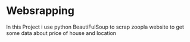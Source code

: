 # Websrapping
In this Project i use python BeautiFulSoup to scrap zoopla website to get some data about price of house and location 
